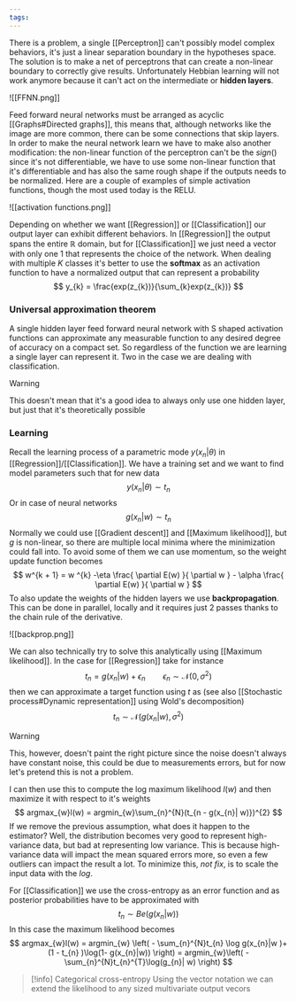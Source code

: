 ```yaml
---
tags:
---
```

There is a problem, a single [[Perceptron]] can't possibly model complex behaviors, it's just a linear separation boundary in the hypotheses space.  The solution is to make a net of perceptrons that can create a non-linear boundary to correctly give results. Unfortunately Hebbian learning will not work anymore because it can't act on the intermediate or **hidden layers**.

![[FFNN.png]]

Feed forward neural networks must be arranged as acyclic [[Graphs#Directed graphs]], this means that, although networks like the image are more common, there can be some connections that skip layers. In order to make the neural network learn we have to make also another modification: the non-linear function of the perceptron can't be the $sign()$ since it's not differentiable, we have to use some non-linear function that it's differentiable and has also the same rough shape if the outputs needs to be normalized.  Here are a couple of examples of simple activation functions, though the most used today is the RELU.

![[activation functions.png]]

Depending on whether we want [[Regression]] or [[Classification]] our output layer can exhibit different behaviors. In [[Regression]] the output spans the entire $\mathbb R$ domain, but for [[Classification]] we just need a vector with only one $1$ that represents the choice of the network. When dealing with multiple $K$ classes it's better to use the **softmax** as an activation function to have a normalized output that can represent a probability
$$
y_{k} = \frac{exp(z_{k})}{\sum_{k}exp(z_{k})}
$$
### Universal approximation theorem

A single hidden layer feed forward neural network with S shaped activation functions can approximate any measurable function to any desired degree of accuracy on a compact set. So regardless of the function we are learning a single layer can represent it. Two in the case we are dealing with classification. 

>[!warning]
>This doesn't mean that it's a good idea to always only use one hidden layer, but just that it's theoretically possible
### Learning

Recall the learning process of a parametric mode $y(x_{n}| \theta)$ in [[Regression]]/[[Classification]]. We have a training set and we want to find model parameters such that for new data
$$
y(x_{n}|\theta)\sim t_{n}
$$
Or in case of neural networks
$$
g(x_{n}|w)\sim t_{n}
$$
Normally we could use [[Gradient descent]] and [[Maximum likelihood]], but $g$ is non-linear, so there are multiple local minima where the minimization could fall into. To avoid some of them we can use momentum, so the weight update function becomes
$$
w^{k + 1} = w ^{k} -\eta \frac{ \partial E(w) }{ \partial w }  - \alpha \frac{ \partial E(w) }{ \partial w } 
$$
To also update the weights of the hidden layers we use **backpropagation**. This can be done in parallel, locally and it requires just 2 passes thanks to the chain rule of the derivative.

![[backprop.png]]

We can also technically try to solve this analytically using [[Maximum likelihood]]. In the case for [[Regression]] take for instance
$$
t_{n} = g(x_{n}| w) + \epsilon_{n} \qquad \epsilon_{n}\sim \mathcal  N(0, \sigma^{2})
$$
then we can approximate a target function using $t$ as (see also [[Stochastic process#Dynamic representation]] using Wold's decomposition)
$$
t_{n} \sim \mathcal  N (g(x_{n}| w), \sigma^{2})
$$
>[!warning]
>This, however, doesn't paint the right picture since the noise doesn't always have constant noise, this could be due to measurements errors, but for now let's pretend this is not a problem.

I can then use this to compute the log maximum likelihood $l(w)$ and then maximize it with respect to it's weights
$$
argmax_{w}l(w) = argmin_{w}\sum_{n}^{N}(t_{n - g(x_{n}| w)})^{2}
$$
If we remove the previous assumption, what does it happen to the estimator? Well, the distribution becomes very good to represent high-variance data, but bad at representing low variance. This is because high-variance data will impact the mean squared errors more, so even a few outliers can impact the result a lot. To minimize this, *not fix*, is to scale the input data with the $log$.

For [[Classification]] we use the cross-entropy as an error function and as posterior probabilities have to be approximated with
$$
t_{n} \sim Be(g(x_{n}| w))
$$
In this case the maximum likelihood becomes
$$
argmax_{w}l(w) = argmin_{w} \left( - \sum_{n}^{N}t_{n} \log g(x_{n}|w )+ (1 - t_{n} )\log(1-  g(x_{n}|w)) \right) = argmin_{w}\left( -\sum_{n}^{N}t_{n}^{T}\log(g_{n}| w) \right)  
$$
>[!info] Categorical cross-entropy
>Using the vector notation we can extend the likelihood to any sized multivariate output vecors
>
